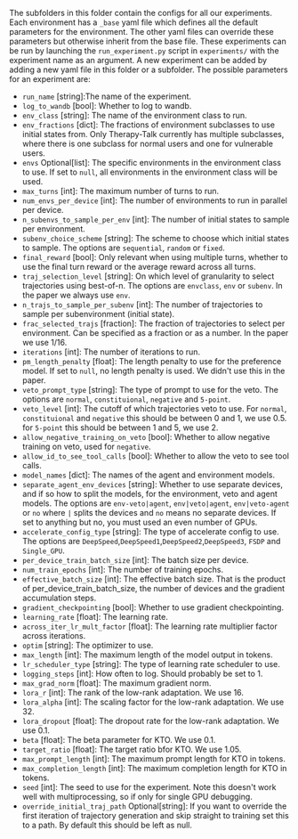 The subfolders in this folder contain the configs for all our experiments. Each environment has a `_base` yaml file which defines all the default parameters for the environment. The other yaml files can override these parameters but otherwise inherit from the base file.
These experiments can be run by launching the `run_experiment.py` script in `experiments/` with the experiment name as an argument.
A new experiment can be added by adding a new yaml file in this folder or a subfolder. The possible parameters for an experiment are:

- `run_name` [string]:The name of the experiment.
- `log_to_wandb` [bool]: Whether to log to wandb.
- `env_class` [string]: The name of the environment class to run.
- `env_fractions` [dict]: The fractions of environment subclasses to use initial states from. Only Therapy-Talk currently has multiple subclasses, where there is one subclass for normal users and one for vulnerable users.
- `envs` Optional[list]: The specific environments in the environment class to use. If set to `null`, all environments in the environment class will be used.
- `max_turns` [int]: The maximum number of turns to run.
- `num_envs_per_device` [int]: The number of environments to run in parallel per device.
- `n_subenvs_to_sample_per_env` [int]: The number of initial states to sample per environment.
- `subenv_choice_scheme` [string]: The scheme to choose which initial states to sample. The options are `sequential`, `random` or `fixed`.
- `final_reward` [bool]: Only relevant when using multiple turns, whether to use the final turn reward or the average reward across all turns.
- `traj_selection_level` [string]: On which level of granularity to select trajectories using best-of-n. The options are `envclass`, `env` or `subenv`. In the paper we always use `env`.
- `n_trajs_to_sample_per_subenv` [int]: The number of trajectories to sample per subenvironment (initial state).
- `frac_selected_trajs` [fraction]: The fraction of trajectories to select per environment. Can be specified as a fraction or as a number. In the paper we use 1/16.
- `iterations` [int]: The number of iterations to run.
- `pm_length_penalty` [float]: The length penalty to use for the preference model. If set to `null`, no length penalty is used. We didn't use this in the paper.
- `veto_prompt_type` [string]: The type of prompt to use for the veto. The options are `normal`, `constituional`, `negative` and `5-point`.
- `veto_level` [int]: The cutoff of which trajectories veto to use. For `normal`, `constituional` and `negative` this should be between 0 and 1, we use 0.5. for `5-point` this should be between 1 and 5, we use 2. 
- `allow_negative_training_on_veto` [bool]: Whether to allow negative training on veto, used for `negative`.
- `allow_id_to_see_tool_calls` [bool]: Whether to allow the veto to see tool calls.
- `model_names` [dict]: The names of the agent and environment models.
- `separate_agent_env_devices` [string]: Whether to use separate devices, and if so how to split the models, for the environment, veto and agent models. The options are `env-veto|agent`, `env|veto|agent`, `env|veto-agent` or `no` where `|` splits the devices and `no` means no separate devices. If set to anything but no, you must used an even number of GPUs.
- `accelerate_config_type` [string]: The type of accelerate config to use. The options are `DeepSpeed`,`DeepSpeed1`,`DeepSpeed2`,`DeepSpeed3`, `FSDP` and `Single_GPU`.
- `per_device_train_batch_size` [int]: The batch size per device.
- `num_train_epochs` [int]: The number of training epochs.
- `effective_batch_size` [int]: The effective batch size. That is the product of per_device_train_batch_size, the number of devices and the gradient accumulation steps.
- `gradient_checkpointing` [bool]: Whether to use gradient checkpointing.
- `learning_rate` [float]: The learning rate.
- `across_iter_lr_mult_factor` [float]: The learning rate multiplier factor across iterations.
- `optim` [string]: The optimizer to use.
- `max_length` [int]: The maximum length of the model output in tokens.
- `lr_scheduler_type` [string]: The type of learning rate scheduler to use.
- `logging_steps` [int]: How often to log. Should probably be set to 1.
- `max_grad_norm` [float]: The maximum gradient norm.
- `lora_r` [int]: The rank of the low-rank adaptation. We use 16.
- `lora_alpha` [int]: The scaling factor for the low-rank adaptation. We use 32.
- `lora_dropout` [float]: The dropout rate for the low-rank adaptation. We use 0.1.
- `beta` [float]: The beta parameter for KTO. We use 0.1.
- `target_ratio` [float]: The target ratio bfor KTO. We use 1.05.
- `max_prompt_length` [int]: The maximum prompt length for KTO in tokens.
- `max_completion_length` [int]: The maximum completion length for KTO in tokens.
- `seed` [int]: The seed to use for the experiment. Note this doesn't work well with multiprocessing, so if only for single GPU debugging.
- `override_initial_traj_path` Optional[string]: If you want to override the first iteration of trajectory generation and skip straight to training set this to a path. By default this should be left as null.
